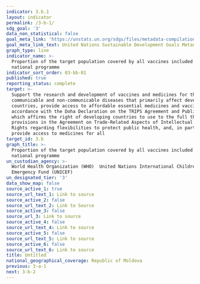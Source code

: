 ```yaml
---
indicator: 3.b.1
layout: indicator
permalink: /3-b-1/
sdg_goal: '3'
data_non_statistical: false
goal_meta_link: 'https://unstats.un.org/sdgs/files/metadata-compilation/Metadata-Goal-3.pdf'
goal_meta_link_text: United Nations Sustainable Development Goals Metadata (PDF 4.0 MB)
graph_type: line
indicator_name: >-
  Proportion of the target population covered by all vaccines included in their
  national programme
indicator_sort_order: 03-bb-01
published: true
reporting_status: complete
target: >-
  Support the research and development of vaccines and medicines for the
  communicable and non-communicable diseases that primarily affect developing
  countries, provide access to affordable essential medicines and vaccines, in
  accordance with the Doha Declaration on the TRIPS Agreement and Public Health,
  which affirms the right of developing countries to use to the full the
  provisions in the Agreement on Trade-Related Aspects of Intellectual Property
  Rights regarding flexibilities to protect public health, and, in particular,
  provide access to medicines for all
target_id: 3.b
graph_title: >-
  Proportion of the target population covered by all vaccines included in their
  national programme
un_custodian_agency: >-
  World Health Organization (WHO)  United Nations International Children's
  Emergency Fund (UNICEF)
un_designated_tier: '3'
data_show_map: false
source_active_1: true
source_url_text_1: Link to source
source_active_2: false
source_url_text_2: Link to Source
source_active_3: false
source_url_3: Link to source
source_active_4: false
source_url_text_4: Link to source
source_active_5: false
source_url_text_5: Link to source
source_active_6: false
source_url_text_6: Link to source
title: Untitled
national_geographical_coverage: Republic of Moldova
previous: 3-a-1
next: 3-b-2
---
```

